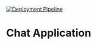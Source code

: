 [![Deployment Pipeline](https://github.com/TheJuanAndOnly99/chat/actions/workflows/pipeline.yml/badge.svg)](https://github.com/TheJuanAndOnly99/chat/actions/workflows/pipeline.yml)

# Chat Application

